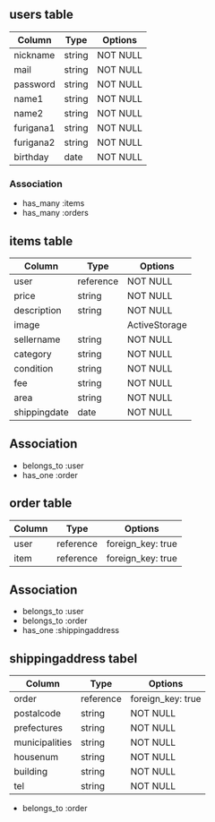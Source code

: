 

## users table

| Column    | Type   | Options  | 
| --------- | ------ | -------- | 
| nickname  | string | NOT NULL | 
| mail      | string | NOT NULL | 
| password  | string | NOT NULL | 
| name1     | string | NOT NULL | 
| name2     | string | NOT NULL | 
| furigana1 | string | NOT NULL | 
| furigana2 | string | NOT NULL | 
| birthday  | date   | NOT NULL | 

### Association

- has_many :items
- has_many :orders


## items table

| Column       | Type      | Options       | 
| ------------ | --------- | ------------- | 
| user         | reference | NOT NULL      | 
| price        | string    | NOT NULL      | 
| description  | string    | NOT NULL      | 
| image        |           | ActiveStorage | 
| sellername   | string    | NOT NULL      | 
| category     | string    | NOT NULL      | 
| condition    | string    | NOT NULL      | 
| fee          | string    | NOT NULL      | 
| area         | string    | NOT NULL      | 
| shippingdate | date      | NOT NULL      | 

## Association

- belongs_to :user
- has_one :order



## order table

| Column | Type      | Options           | 
| ------ | --------- | ----------------- | 
| user   | reference | foreign_key: true | 
| item   | reference | foreign_key: true | 

## Association

- belongs_to :user
- belongs_to :order
- has_one :shippingaddress



## shippingaddress tabel


| Column         | Type      | Options           | 
| -------------- | --------- | ----------------- | 
| order          | reference | foreign_key: true | 
| postalcode     | string    | NOT NULL          | 
| prefectures    | string    | NOT NULL          | 
| municipalities | string    | NOT NULL          | 
| housenum       | string    | NOT NULL          | 
| building       | string    | NOT NULL          | 
| tel            | string    | NOT NULL          | 

- belongs_to :order